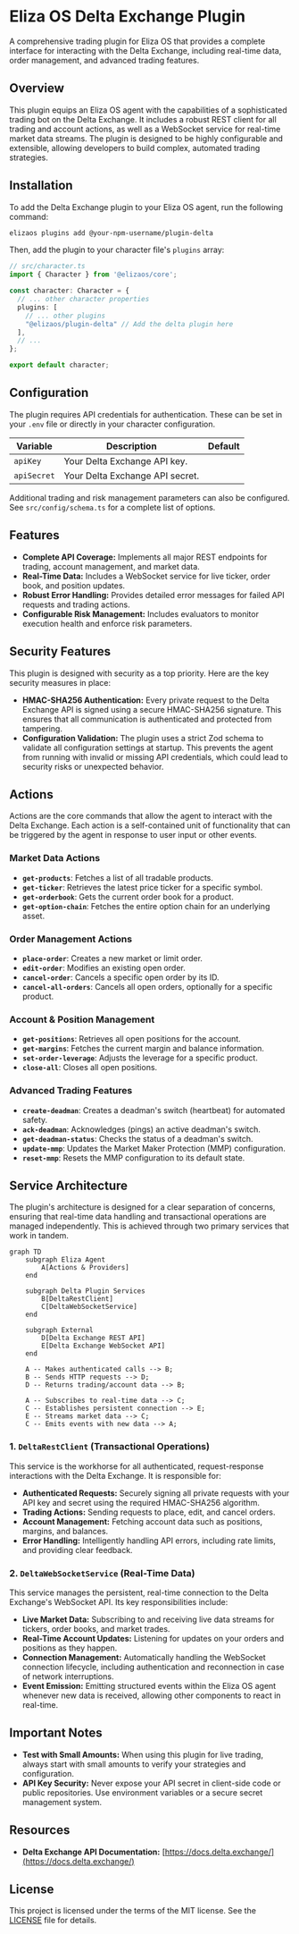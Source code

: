 # Eliza OS Delta Exchange Plugin

A comprehensive trading plugin for Eliza OS that provides a complete interface for interacting with the Delta Exchange, including real-time data, order management, and advanced trading features.

## Overview

This plugin equips an Eliza OS agent with the capabilities of a sophisticated trading bot on the Delta Exchange. It includes a robust REST client for all trading and account actions, as well as a WebSocket service for real-time market data streams. The plugin is designed to be highly configurable and extensible, allowing developers to build complex, automated trading strategies.

## Installation

To add the Delta Exchange plugin to your Eliza OS agent, run the following command:

```bash
elizaos plugins add @your-npm-username/plugin-delta
```

Then, add the plugin to your character file's `plugins` array:

```typescript
// src/character.ts
import { Character } from '@elizaos/core';

const character: Character = {
  // ... other character properties
  plugins: [
    // ... other plugins
    "@elizaos/plugin-delta" // Add the delta plugin here
  ],
  // ...
};

export default character;
```

## Configuration

The plugin requires API credentials for authentication. These can be set in your `.env` file or directly in your character configuration.

| Variable | Description | Default |
| --- | --- | --- |
| `apiKey` | Your Delta Exchange API key. | ` ` |
| `apiSecret` | Your Delta Exchange API secret. | ` ` |

Additional trading and risk management parameters can also be configured. See `src/config/schema.ts` for a complete list of options.

## Features

- **Complete API Coverage:** Implements all major REST endpoints for trading, account management, and market data.
- **Real-Time Data:** Includes a WebSocket service for live ticker, order book, and position updates.
- **Robust Error Handling:** Provides detailed error messages for failed API requests and trading actions.
- **Configurable Risk Management:** Includes evaluators to monitor execution health and enforce risk parameters.

## Security Features

This plugin is designed with security as a top priority. Here are the key security measures in place:

-   **HMAC-SHA256 Authentication:** Every private request to the Delta Exchange API is signed using a secure HMAC-SHA256 signature. This ensures that all communication is authenticated and protected from tampering.
-   **Configuration Validation:** The plugin uses a strict Zod schema to validate all configuration settings at startup. This prevents the agent from running with invalid or missing API credentials, which could lead to security risks or unexpected behavior.

## Actions

Actions are the core commands that allow the agent to interact with the Delta Exchange. Each action is a self-contained unit of functionality that can be triggered by the agent in response to user input or other events.

### Market Data Actions
-   **`get-products`**: Fetches a list of all tradable products.
-   **`get-ticker`**: Retrieves the latest price ticker for a specific symbol.
-   **`get-orderbook`**: Gets the current order book for a product.
-   **`get-option-chain`**: Fetches the entire option chain for an underlying asset.

### Order Management Actions
-   **`place-order`**: Creates a new market or limit order.
-   **`edit-order`**: Modifies an existing open order.
-   **`cancel-order`**: Cancels a specific open order by its ID.
-   **`cancel-all-orders`**: Cancels all open orders, optionally for a specific product.

### Account & Position Management
-   **`get-positions`**: Retrieves all open positions for the account.
-   **`get-margins`**: Fetches the current margin and balance information.
-   **`set-order-leverage`**: Adjusts the leverage for a specific product.
-   **`close-all`**: Closes all open positions.

### Advanced Trading Features
-   **`create-deadman`**: Creates a deadman's switch (heartbeat) for automated safety.
-   **`ack-deadman`**: Acknowledges (pings) an active deadman's switch.
-   **`get-deadman-status`**: Checks the status of a deadman's switch.
-   **`update-mmp`**: Updates the Market Maker Protection (MMP) configuration.
-   **`reset-mmp`**: Resets the MMP configuration to its default state.

## Service Architecture

The plugin's architecture is designed for a clear separation of concerns, ensuring that real-time data handling and transactional operations are managed independently. This is achieved through two primary services that work in tandem.

```mermaid
graph TD
    subgraph Eliza Agent
        A[Actions & Providers]
    end

    subgraph Delta Plugin Services
        B[DeltaRestClient]
        C[DeltaWebSocketService]
    end

    subgraph External
        D[Delta Exchange REST API]
        E[Delta Exchange WebSocket API]
    end

    A -- Makes authenticated calls --> B;
    B -- Sends HTTP requests --> D;
    D -- Returns trading/account data --> B;

    A -- Subscribes to real-time data --> C;
    C -- Establishes persistent connection --> E;
    E -- Streams market data --> C;
    C -- Emits events with new data --> A;
```

### 1. `DeltaRestClient` (Transactional Operations)

This service is the workhorse for all authenticated, request-response interactions with the Delta Exchange. It is responsible for:

-   **Authenticated Requests:** Securely signing all private requests with your API key and secret using the required HMAC-SHA256 algorithm.
-   **Trading Actions:** Sending requests to place, edit, and cancel orders.
-   **Account Management:** Fetching account data such as positions, margins, and balances.
-   **Error Handling:** Intelligently handling API errors, including rate limits, and providing clear feedback.

### 2. `DeltaWebSocketService` (Real-Time Data)

This service manages the persistent, real-time connection to the Delta Exchange's WebSocket API. Its key responsibilities include:

-   **Live Market Data:** Subscribing to and receiving live data streams for tickers, order books, and market trades.
-   **Real-Time Account Updates:** Listening for updates on your orders and positions as they happen.
-   **Connection Management:** Automatically handling the WebSocket connection lifecycle, including authentication and reconnection in case of network interruptions.
-   **Event Emission:** Emitting structured events within the Eliza OS agent whenever new data is received, allowing other components to react in real-time.

## Important Notes

- **Test with Small Amounts:** When using this plugin for live trading, always start with small amounts to verify your strategies and configuration.
- **API Key Security:** Never expose your API secret in client-side code or public repositories. Use environment variables or a secure secret management system.

## Resources

- **Delta Exchange API Documentation:** [https://docs.delta.exchange/](https://docs.delta.exchange/)

## License

This project is licensed under the terms of the MIT license. See the [LICENSE](LICENSE) file for details.
